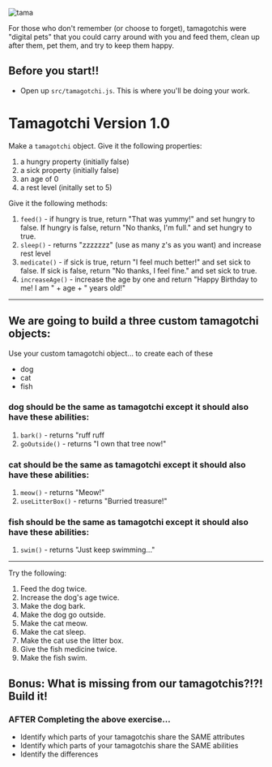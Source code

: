 ![tama](https://user-images.githubusercontent.com/6153182/33615434-2359d308-d9a8-11e7-9ac8-492bbfacd749.jpg)


For those who don't remember (or choose to forget), tamagotchis were "digital pets" that you could carry around with you and feed them, clean up after them, pet them, and try to keep them happy.

## Before you start!!

- Open up `src/tamagotchi.js`. This is where you'll be doing your work.

# Tamagotchi Version 1.0

Make a ```tamagotchi``` object. Give it the following properties:  
1. a hungry property (initially false)  
2. a sick property (initially false)  
3. an age of 0  
4. a rest level (initally set to 5)

Give it the following methods:</br>

1. ```feed()``` - if hungry is true, return "That was yummy!" and set hungry to false.  If hungry is false, return "No thanks, I'm full." and set hungry to true.  
2. ```sleep()``` - returns "zzzzzzz" (use as many z's as you want) and increase rest level
3. ```medicate()``` - if sick is true, return "I feel much better!" and set sick to false.  If sick is false, return "No thanks, I feel fine." and set sick to true.
4. ```increaseAge()``` - increase the age by one and return "Happy Birthday to me! I am " + age + " years old!"

---

## We are going to build a three custom tamagotchi objects:
Use your custom tamagotchi object... to create each of these
- dog
- cat
- fish


### dog should be the same as tamagotchi except it should also have these abilities:
1. ```bark()``` - returns "ruff ruff  
2. ```goOutside()``` - returns "I own that tree now!"  

### cat should be the same as tamagotchi except it should also have these abilities:
1. ```meow()``` - returns "Meow!"  
2. ```useLitterBox()``` - returns "Burried treasure!"  

### fish should be the same as tamagotchi except it should also have these abilities:
1. ```swim()``` - returns "Just keep swimming..."  

---

Try the following:  
1. Feed the dog twice.  
2. Increase the dog's age twice.  
3. Make the dog bark.  
4. Make the dog go outside.  
5. Make the cat meow.  
6. Make the cat sleep.  
7. Make the cat use the litter box.  
8. Give the fish medicine twice.  
9. Make the fish swim.

Bonus:  What is missing from our tamagotchis?!?!  Build it!
---

### AFTER Completing the above exercise...
- Identify which parts of your tamagotchis share the SAME attributes
- Identify which parts of your tamagotchis share the SAME abilities
- Identify the differences
